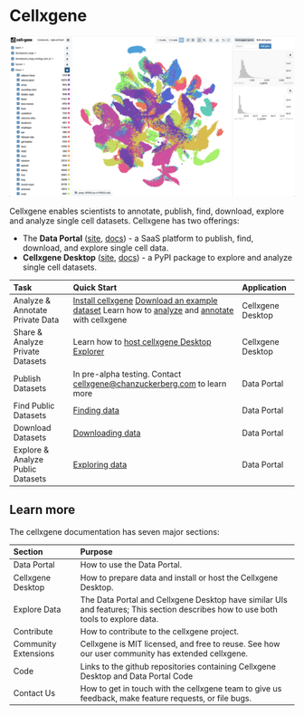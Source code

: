 # Cellxgene

![](.gitbook/assets/cellxgene_colored_hcl.png)

Cellxgene enables scientists to annotate, publish, find, download, explore and analyze single cell datasets. Cellxgene has two offerings:

* The **Data Portal** \([site](https://cellxgene.cziscience.com/), [docs]()\) - a SaaS platform to publish, find, download, and explore single cell data.
* **Cellxgene Desktop** \([site](https://github.com/chanzuckerberg/cellxgene), [docs](https://github.com/ambrosejcarr/cellxgene-docs/tree/7687eb17428bd423ffd2e2184da9527146abb038/explorer/explorer-intro.md)\) - a PyPI package to explore and analyze single cell datasets.

| Task | Quick Start | Application |
| :--- | :--- | :--- |
| Analyze & Annotate Private Data | [Install cellxgene](desktop/install.md) [Download an example dataset](portal/data-portal.md#download) Learn how to [analyze](https://github.com/ambrosejcarr/cellxgene-docs/tree/7687eb17428bd423ffd2e2184da9527146abb038/explorer/features/universal-features.md) and [annotate](https://github.com/ambrosejcarr/cellxgene-docs/tree/7687eb17428bd423ffd2e2184da9527146abb038/explorer/features/desktop-features/annotations.md) with cellxgene | Cellxgene Desktop |
| Share & Analyze Private Datasets | Learn how to [host cellxgene Desktop Explorer](desktop/self-hosting/) | Cellxgene Desktop |
| Publish Datasets | In pre-alpha testing. Contact [cellxgene@chanzuckerberg.com](mailto:cellxgene@chanzuckerberg.com) to learn more | Data Portal |
| Find Public Datasets | [Finding data](portal/data-portal.md) | Data Portal |
| Download Datasets | [Downloading data](portal/data-portal.md#download) | Data Portal |
| Explore & Analyze Public Datasets | [Exploring data](https://github.com/ambrosejcarr/cellxgene-docs/tree/7687eb17428bd423ffd2e2184da9527146abb038/explorer/features/README.md) | Data Portal |

## Learn more

The cellxgene documentation has seven major sections:

| Section | Purpose |
| :--- | :--- |
| Data Portal | How to use the Data Portal. |
| Cellxgene Desktop | How to prepare data and install or host the Cellxgene Desktop. |
| Explore Data | The Data Portal and Cellxgene Desktop have similar UIs and features; This section describes how to use both tools to explore data. |
| Contribute | How to contribute to the cellxgene project. |
| Community Extensions | Cellxgene is MIT licensed, and free to reuse. See how our user community has extended cellxgene. |
| Code | Links to the github repositories containing Cellxgene Desktop and Data Portal Code |
| Contact Us | How to get in touch with the cellxgene team to give us feedback, make feature requests, or file bugs. |



